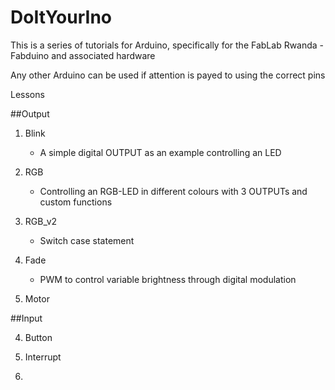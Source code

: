 # DoItYourIno

This is a series of tutorials for Arduino, specifically for the FabLab Rwanda - Fabduino
and associated hardware

Any other Arduino can be used if attention is payed to using the correct pins

Lessons

##Output

1. Blink
	* A simple digital OUTPUT as an example controlling an LED

2. RGB
	* Controlling an RGB-LED in different colours with 3 OUTPUTs and custom functions

3. RGB_v2
	* Switch case statement

4. Fade
	* PWM to control variable brightness through digital modulation

5. Motor


##Input

4. Button

5. Interrupt

6. 
